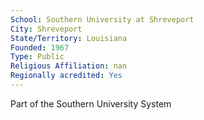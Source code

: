 ```yaml
---
School: Southern University at Shreveport
City: Shreveport
State/Territory: Louisiana
Founded: 1967
Type: Public
Religious Affiliation: nan
Regionally acredited: Yes
---
```

Part of the Southern University System